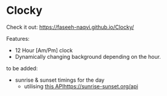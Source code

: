 # Clocky

Check it out:
https://faseeh-naqvi.github.io/Clocky/


Features:
- 12 Hour [Am/Pm] clock
- Dynamically changing background depending on the hour.

to be added:
- sunrise & sunset timings for the day
    - utilising [this API](https://sunrise-sunset.org/api)https://sunrise-sunset.org/api
